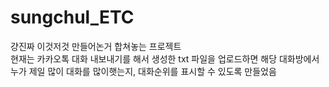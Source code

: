 # sungchul_ETC
걍진짜 이것저것 만들어논거 합쳐놓는 프로젝트
<br>
현재는 카카오톡 대화 내보내기를 해서 생성한 txt 파일을 업로드하면
해당 대화방에서 누가 제일 많이 대화를 많이햇는지,
대화순위를 표시할 수 있도록 만들었음